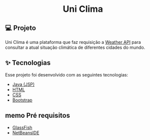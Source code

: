 <h1 align="center">Uni Clima</h1>

## 💻 Projeto

Uni Clima é uma plataforma que faz requisição a <a href="https://openweathermap.org/api">Weather API</a> para consultar a atual situação climática  de diferentes cidades do mundo.

## ✨ Tecnologias

Esse projeto foi desenvolvido com as seguintes tecnologias:

- [Java (JSP)](https://www.oracle.com/java/technologies/javase-documentation.html)
- [HTML](https://developer.mozilla.org/en-US/docs/Learn/HTML/Introduction_to_HTML)
- [CSS](https://developer.mozilla.org/pt-BR/docs/Web/CSS)
- [Bootstrap](https://getbootstrap.com/docs/5.0/getting-started/introduction/)

## memo Pré requisitos

- [GlassFish](https://javaee.github.io/glassfish/)
- [NetBeansIDE](https://netbeans.apache.org/)
